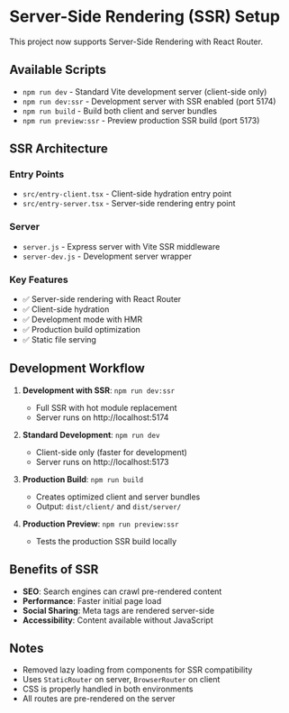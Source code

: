 # Server-Side Rendering (SSR) Setup

This project now supports Server-Side Rendering with React Router.

## Available Scripts

- `npm run dev` - Standard Vite development server (client-side only)
- `npm run dev:ssr` - Development server with SSR enabled (port 5174)
- `npm run build` - Build both client and server bundles
- `npm run preview:ssr` - Preview production SSR build (port 5173)

## SSR Architecture

### Entry Points

- `src/entry-client.tsx` - Client-side hydration entry point
- `src/entry-server.tsx` - Server-side rendering entry point

### Server

- `server.js` - Express server with Vite SSR middleware
- `server-dev.js` - Development server wrapper

### Key Features

- ✅ Server-side rendering with React Router
- ✅ Client-side hydration
- ✅ Development mode with HMR
- ✅ Production build optimization
- ✅ Static file serving

## Development Workflow

1. **Development with SSR**: `npm run dev:ssr`

   - Full SSR with hot module replacement
   - Server runs on http://localhost:5174

2. **Standard Development**: `npm run dev`

   - Client-side only (faster for development)
   - Server runs on http://localhost:5173

3. **Production Build**: `npm run build`

   - Creates optimized client and server bundles
   - Output: `dist/client/` and `dist/server/`

4. **Production Preview**: `npm run preview:ssr`
   - Tests the production SSR build locally

## Benefits of SSR

- **SEO**: Search engines can crawl pre-rendered content
- **Performance**: Faster initial page load
- **Social Sharing**: Meta tags are rendered server-side
- **Accessibility**: Content available without JavaScript

## Notes

- Removed lazy loading from components for SSR compatibility
- Uses `StaticRouter` on server, `BrowserRouter` on client
- CSS is properly handled in both environments
- All routes are pre-rendered on the server

